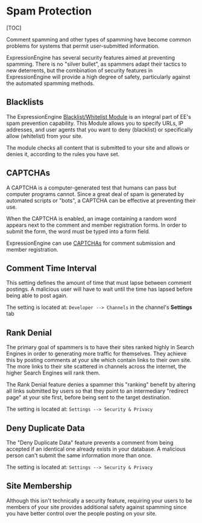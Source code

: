 <!--
    This source file is part of the open source project
    ExpressionEngine User Guide (https://github.com/ExpressionEngine/ExpressionEngine-User-Guide)

    @link      https://expressionengine.com/
    @copyright Copyright (c) 2003-2020, Packet Tide, LLC (https://ellislab.com)
    @license   https://expressionengine.com/license Licensed under Apache License, Version 2.0
-->

# Spam Protection

[TOC]

Comment spamming and other types of spamming have become common problems for systems that permit user-submitted information.

ExpressionEngine has several security features aimed at preventing spamming. There is no "silver bullet", as spammers adapt their tactics to new deterrents, but the combination of security features in ExpressionEngine will provide a high degree of safety, particularly against the automated spamming methods.

## Blacklists

The ExpressionEngine [Blacklist/Whitelist Module](add-ons/blacklist.md) is an integral part of EE's spam prevention capability. This Module allows you to specify URLs, IP addresses, and user agents that you want to deny (blacklist) or specifically allow (whitelist) from your site.

The module checks all content that is submitted to your site and allows or denies it, according to the rules you have set.

## CAPTCHAs

A CAPTCHA is a computer-generated test that humans can pass but computer programs cannot. Since a great deal of spam is generated by automated scripts or "bots", a CAPTCHA can be effective at preventing their use.

When the CAPTCHA is enabled, an image containing a random word appears next to the comment and member registration forms. In order to submit the form, the word must be typed into a form field.

ExpressionEngine can use [CAPTCHAs](security/captchas.md) for comment submission and member registration.

## Comment Time Interval

This setting defines the amount of time that must lapse between comment postings. A malicious user will have to wait until the time has lapsed before being able to post again.

The setting is located at: `Developer --> Channels` in the channel's **Settings** tab

## Rank Denial

The primary goal of spammers is to have their sites ranked highly in Search Engines in order to generating more traffic for themselves. They achieve this by posting comments at your site which contain links to their own site. The more links to their site scattered in channels across the internet, the higher Search Engines will rank them.

The Rank Denial feature denies a spammer this "ranking" benefit by altering all links submitted by users so that they point to an intermediary "redirect page" at your site first, before being sent to the target destination.

The setting is located at: `Settings --> Security & Privacy`

## Deny Duplicate Data

The "Deny Duplicate Data" feature prevents a comment from being accepted if an identical one already exists in your database. A malicious person can't submit the same information more than once.

The setting is located at: `Settings --> Security & Privacy`

## Site Membership

Although this isn't technically a security feature, requiring your users to be members of your site provides additional safety against spamming since you have better control over the people posting on your site.
